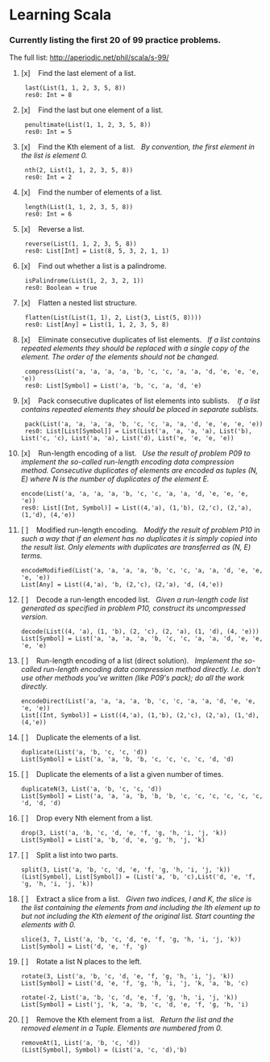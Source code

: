 # Learning Scala
### Currently listing the first 20 of 99 practice problems.
The full list: <http://aperiodic.net/phil/scala/s-99/>

1. [x] &nbsp;&nbsp;&nbsp;Find the last element of a list.

        last(List(1, 1, 2, 3, 5, 8))
        res0: Int = 8
2. [x] &nbsp;&nbsp;&nbsp;Find the last but one element of a list.

    	penultimate(List(1, 1, 2, 3, 5, 8))
    	res0: Int = 5
3. [x] &nbsp;&nbsp;&nbsp;Find the Kth element of a list.&nbsp;&nbsp;&nbsp;*By convention, the first element in the list is element 0.*

    	nth(2, List(1, 1, 2, 3, 5, 8))
    	res0: Int = 2
4. [x] &nbsp;&nbsp;&nbsp;Find the number of elements of a list.

    	length(List(1, 1, 2, 3, 5, 8))
    	res0: Int = 6
5. [x] &nbsp;&nbsp;&nbsp;Reverse a list.

    	reverse(List(1, 1, 2, 3, 5, 8))
    	res0: List[Int] = List(8, 5, 3, 2, 1, 1)
6. [x] &nbsp;&nbsp;&nbsp;Find out whether a list is a palindrome.

    	isPalindrome(List(1, 2, 3, 2, 1))
    	res0: Boolean = true
7. [x] &nbsp;&nbsp;&nbsp;Flatten a nested list structure.

    	flatten(List(List(1, 1), 2, List(3, List(5, 8))))
    	res0: List[Any] = List(1, 1, 2, 3, 5, 8)
8. [x] &nbsp;&nbsp;&nbsp;Eliminate consecutive duplicates of list elements.&nbsp;&nbsp;&nbsp;*If a list contains repeated elements they should be replaced with a single copy of the element. The order of the elements should not be changed.*

    	compress(List('a, 'a, 'a, 'a, 'b, 'c, 'c, 'a, 'a, 'd, 'e, 'e, 'e, 'e))
    	res0: List[Symbol] = List('a, 'b, 'c, 'a, 'd, 'e)
9. [x] &nbsp;&nbsp;&nbsp;Pack consecutive duplicates of list elements into sublists.
&nbsp;&nbsp;&nbsp;*If a list contains repeated elements they should be placed in separate sublists.*

    	pack(List('a, 'a, 'a, 'a, 'b, 'c, 'c, 'a, 'a, 'd, 'e, 'e, 'e, 'e))
    	res0: List[List[Symbol]] = List(List('a, 'a, 'a, 'a), List('b), List('c, 'c), List('a, 'a), List('d), List('e, 'e, 'e, 'e))
10. [x] &nbsp;&nbsp;&nbsp;Run-length encoding of a list.&nbsp;&nbsp;&nbsp;*Use the result of problem P09 to implement the so-called run-length encoding data compression method. Consecutive duplicates of elements are encoded as tuples (N, E) where N is the number of duplicates of the element E.*

    	encode(List('a, 'a, 'a, 'a, 'b, 'c, 'c, 'a, 'a, 'd, 'e, 'e, 'e, 'e))
    	res0: List[(Int, Symbol)] = List((4,'a), (1,'b), (2,'c), (2,'a), (1,'d), (4,'e))
11. [ ] &nbsp;&nbsp;&nbsp;Modified run-length encoding.&nbsp;&nbsp;&nbsp;*Modify the result of problem P10 in such a way that if an element has no duplicates it is simply copied into the result list. Only elements with duplicates are transferred as (N, E) terms.*

        encodeModified(List('a, 'a, 'a, 'a, 'b, 'c, 'c, 'a, 'a, 'd, 'e, 'e, 'e, 'e))
        List[Any] = List((4,'a), 'b, (2,'c), (2,'a), 'd, (4,'e))
12. [ ] &nbsp;&nbsp;&nbsp;Decode a run-length encoded list.&nbsp;&nbsp;&nbsp;*Given a run-length code list generated as specified in problem P10, construct its uncompressed version.*

        decode(List((4, 'a), (1, 'b), (2, 'c), (2, 'a), (1, 'd), (4, 'e)))
        List[Symbol] = List('a, 'a, 'a, 'a, 'b, 'c, 'c, 'a, 'a, 'd, 'e, 'e, 'e, 'e)
13. [ ] &nbsp;&nbsp;&nbsp;Run-length encoding of a list (direct solution).&nbsp;&nbsp;&nbsp;*Implement the so-called run-length encoding data compression method directly. I.e. don't use other methods you've written (like P09's pack); do all the work directly.*

        encodeDirect(List('a, 'a, 'a, 'a, 'b, 'c, 'c, 'a, 'a, 'd, 'e, 'e, 'e, 'e))
        List[(Int, Symbol)] = List((4,'a), (1,'b), (2,'c), (2,'a), (1,'d), (4,'e))
14. [ ] &nbsp;&nbsp;&nbsp;Duplicate the elements of a list.

        duplicate(List('a, 'b, 'c, 'c, 'd))
        List[Symbol] = List('a, 'a, 'b, 'b, 'c, 'c, 'c, 'c, 'd, 'd)
15. [ ] &nbsp;&nbsp;&nbsp;Duplicate the elements of a list a given number of times.

        duplicateN(3, List('a, 'b, 'c, 'c, 'd))
        List[Symbol] = List('a, 'a, 'a, 'b, 'b, 'b, 'c, 'c, 'c, 'c, 'c, 'c, 'd, 'd, 'd)
16. [ ] &nbsp;&nbsp;&nbsp;Drop every Nth element from a list.

        drop(3, List('a, 'b, 'c, 'd, 'e, 'f, 'g, 'h, 'i, 'j, 'k))
        List[Symbol] = List('a, 'b, 'd, 'e, 'g, 'h, 'j, 'k)
17. [ ] &nbsp;&nbsp;&nbsp;Split a list into two parts.

        split(3, List('a, 'b, 'c, 'd, 'e, 'f, 'g, 'h, 'i, 'j, 'k))
        (List[Symbol], List[Symbol]) = (List('a, 'b, 'c),List('d, 'e, 'f, 'g, 'h, 'i, 'j, 'k))
18. [ ] &nbsp;&nbsp;&nbsp;Extract a slice from a list.&nbsp;&nbsp;&nbsp;*Given two indices, I and K, the slice is the list containing the elements from and including the Ith element up to but not including the Kth element of the original list. Start counting the elements with 0.*

        slice(3, 7, List('a, 'b, 'c, 'd, 'e, 'f, 'g, 'h, 'i, 'j, 'k))
        List[Symbol] = List('d, 'e, 'f, 'g)
19. [ ] &nbsp;&nbsp;&nbsp;Rotate a list N places to the left.

        rotate(3, List('a, 'b, 'c, 'd, 'e, 'f, 'g, 'h, 'i, 'j, 'k))
        List[Symbol] = List('d, 'e, 'f, 'g, 'h, 'i, 'j, 'k, 'a, 'b, 'c)

        rotate(-2, List('a, 'b, 'c, 'd, 'e, 'f, 'g, 'h, 'i, 'j, 'k))
        List[Symbol] = List('j, 'k, 'a, 'b, 'c, 'd, 'e, 'f, 'g, 'h, 'i)
20. [ ] &nbsp;&nbsp;&nbsp;Remove the Kth element from a list.&nbsp;&nbsp;&nbsp;*Return the list and the removed element in a Tuple. Elements are numbered from 0.*

        removeAt(1, List('a, 'b, 'c, 'd))
        (List[Symbol], Symbol) = (List('a, 'c, 'd),'b)